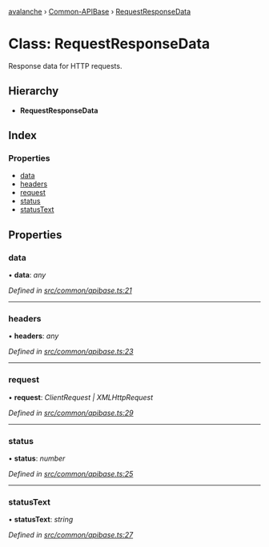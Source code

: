 [avalanche](../README.md) › [Common-APIBase](../modules/common_apibase.md) › [RequestResponseData](common_apibase.requestresponsedata.md)

# Class: RequestResponseData

Response data for HTTP requests.

## Hierarchy

* **RequestResponseData**

## Index

### Properties

* [data](common_apibase.requestresponsedata.md#data)
* [headers](common_apibase.requestresponsedata.md#headers)
* [request](common_apibase.requestresponsedata.md#request)
* [status](common_apibase.requestresponsedata.md#status)
* [statusText](common_apibase.requestresponsedata.md#statustext)

## Properties

###  data

• **data**: *any*

*Defined in [src/common/apibase.ts:21](https://github.com/ava-labs/avalanchejs/blob/40de7e6/src/common/apibase.ts#L21)*

___

###  headers

• **headers**: *any*

*Defined in [src/common/apibase.ts:23](https://github.com/ava-labs/avalanchejs/blob/40de7e6/src/common/apibase.ts#L23)*

___

###  request

• **request**: *ClientRequest | XMLHttpRequest*

*Defined in [src/common/apibase.ts:29](https://github.com/ava-labs/avalanchejs/blob/40de7e6/src/common/apibase.ts#L29)*

___

###  status

• **status**: *number*

*Defined in [src/common/apibase.ts:25](https://github.com/ava-labs/avalanchejs/blob/40de7e6/src/common/apibase.ts#L25)*

___

###  statusText

• **statusText**: *string*

*Defined in [src/common/apibase.ts:27](https://github.com/ava-labs/avalanchejs/blob/40de7e6/src/common/apibase.ts#L27)*
